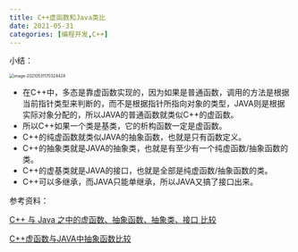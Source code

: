 ```yaml
---
title: C++虚函数和Java类比
date: 2021-05-31 
categories: [编程开发,C++]
---
```


小结：

<img src="http://levy-hexo.oss-cn-hangzhou.aliyuncs.com/images/2023-09-14-122149.jpg" alt="image-20210531170324424" style="zoom:50%;" />

- 在C++中，多态是靠虚函数实现的，因为如果是普通函数，调用的方法是根据当前指针类型来判断的，而不是根据指针所指向对象的类型，JAVA则是根据实际对象分配的，所以JAVA的普通函数就类似C++的虚函数。
- 所以C++如果一个类是基类，它的析构函数一定是虚函数。
- C++的纯虚函数就类似JAVA的抽象函数，也就是只有函数定义。
- C++的抽象类就是JAVA的抽象类，也就是有至少有一个纯虚函数/抽象函数的类。
- C++的虚基类就是JAVA的接口，也就是全部是纯虚函数/抽象函数的类。
- C++可以多继承，而JAVA只能单继承，所以JAVA又搞了接口出来。



参考资料：

[C++ 与 Java 之中的虚函数、抽象函数、抽象类、接口 比较](https://blog.csdn.net/u013630349/article/details/50838558)

[C++虚函数与JAVA中抽象函数比较](https://www.huaweicloud.com/articles/6b9f1996380f9e89335a747ac42322a5.html)



